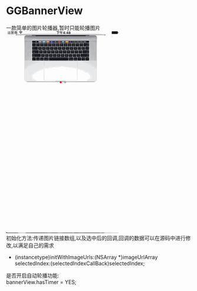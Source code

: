 # GGBannerView
一款简单的图片轮播器,暂时只能轮播图片<br/>
![](https://github.com/Gunial/GGBannerView/blob/master/GGBannerView.gif)<br/>
初始化方法:传递图片链接数组,以及选中后的回调,回调的数据可以在源码中进行修改,以满足自己的需求<br/>
- (instancetype)initWithImageUrls:(NSArray *)imageUrlArray selectedIndex:(selectedIndexCallBack)selectedIndex;<br/>

是否开启自动轮播功能:<br/>
bannerView.hasTimer = YES;<br/>
